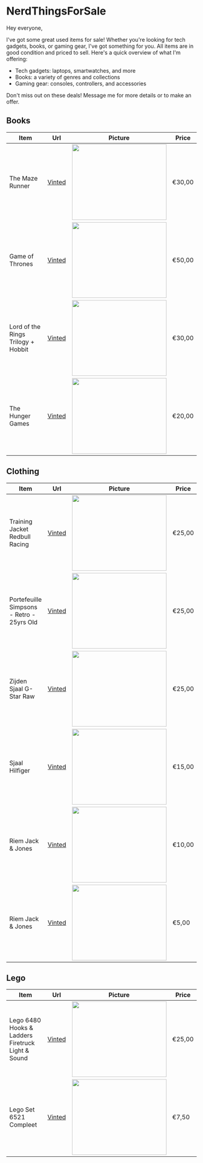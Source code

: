 # NerdThingsForSale


Hey everyone,

I've got some great used items for sale! Whether you're looking for tech gadgets, books, or gaming gear, I've got something for you. All items are in good condition and priced to sell. Here's a quick overview of what I'm offering:

* Tech gadgets: laptops, smartwatches, and more
* Books: a variety of genres and collections
* Gaming gear: consoles, controllers, and accessories

Don't miss out on these deals! Message me for more details or to make an offer. 

## Books

| Item        | Url                                                           | Picture                                                                                                                        | Price     |
|-------------|---------------------------------------------------------------|--------------------------------------------------------------------------------------------------------------------------------|-----------|  
| The Maze Runner | [Vinted](https://www.vinted.be/items/4545594869-the-maze-runner-boeken) | <img src="https://images1.vinted.net/t/03_00627_gsQVuCrYHxtdCYfQT5KtkptR/310x430/1716486611.jpeg?s=e850c24664b466090b71033f16508509edf8d8ea" width=250 height=200> | €30,00 |
| Game of Thrones | [Vinted](https://www.vinted.be/items/4545583839-game-of-thrones) | <img src="https://images1.vinted.net/t/01_00875_mgpcyVK14dtgRgUSBYKqM5b1/310x430/1716486474.jpeg?s=49d4fae0cebaa3198c8610ec6e0e4774e9965b65" width=250 height=200> | €50,00 |
| Lord of the Rings Trilogy + Hobbit | [Vinted](https://www.vinted.be/items/4545572374-lord-of-the-rings-trilogy-hobbit) | <img src="https://images1.vinted.net/t/01_0094e_x4hLScfbubspFH1b6boiCEAo/310x430/1716486332.jpeg?s=eec9cd01ee8cb3a4f2dc936e0ca644eb026687bb" width=250 height=200> | €30,00 |
| The Hunger Games | [Vinted](https://www.vinted.be/items/4545560880-the-hunger-games) | <img src="https://images1.vinted.net/t/03_006cf_2NnVVpwveEXwAp1jo9hgyKp2/310x430/1716486189.jpeg?s=1759beb5a79f3dd62db31bdadd919ad4147f6b7f" width=250 height=200> | €20,00 |



## Clothing

| Item        | Url                                                           | Picture                                                                                                                        | Price     |
|-------------|---------------------------------------------------------------|--------------------------------------------------------------------------------------------------------------------------------|-----------|
| Training Jacket Redbull Racing | [Vinted](https://www.vinted.be/items/4516682871-training-jacket-redbull-racing) | <img src="https://images1.vinted.net/t/03_005e9_9Cr9AKudxaGvdfzsSXVEacHE/310x430/1715965262.jpeg?s=c6f1c91a2948892250769820fde99b20b3b2da50" width=250 height=200> | €25,00 |
| Portefeuille Simpsons - Retro - 25yrs Old | [Vinted](https://www.vinted.be/items/2656378038-portefeuille-simpsons-retro-25yrs-old) | <img src="https://images1.vinted.net/t/01_0170b_TjQbBTyuUT8uSqxprgEtUBWD/310x430/1675504858.jpeg?s=a4a20fc23b196850b53d52ef6a87405c9932337f" width=250 height=200> | €25,00 |
| Zijden Sjaal G-Star Raw | [Vinted](https://www.vinted.be/items/2482835529-zijden-sjaal-g-star-raw) | <img src="https://images1.vinted.net/t/01_00082_7mAXsGcYdvFczgG9YBBWYH4D/310x430/1670167900.jpeg?s=e2530c2303e3b94a1b6cf5b4fd8b2b5f06630242" width=250 height=200> | €25,00 |
| Sjaal Hilfiger | [Vinted](https://www.vinted.be/items/2482810509-sjaal-hilfiger) | <img src="https://images1.vinted.net/t/03_00ca9_tT4do2PtTKJCrPtJnArcthg9/310x430/1670167618.jpeg?s=a9d109bdaada6db5e27d0d6ef70b67fe15e31284" width=250 height=200> | €15,00 |
| Riem Jack & Jones | [Vinted](https://www.vinted.be/items/2482796742-riem-jack-jones) | <img src="https://images1.vinted.net/t/01_0029e_KNzCwxT7GWitRF3H1yzQ1eMg/310x430/1670167464.jpeg?s=89c9ca83b9a85a5a54962728c67bf41e256b4bee" width=250 height=200> | €10,00 |
| Riem Jack & Jones | [Vinted](https://www.vinted.be/items/2482791017-riem-jack-jones) | <img src="https://images1.vinted.net/t/02_00df8_2KGQcTXVzmwmiYHkgSrePkwq/310x430/1670167399.jpeg?s=001c9e14643661a0900da3d1c48dd0102e20a516" width=250 height=200> | €5,00 |




## Lego

| Item        | Url                                                           | Picture                                                                                                                        | Price     |
|-------------|---------------------------------------------------------------|--------------------------------------------------------------------------------------------------------------------------------|-----------|
| Lego 6480 Hooks & Ladders Firetruck Light & Sound | [Vinted](https://www.vinted.be/items/2503892103-lego-6480-hooksladders-firetruck-lightsound) | <img src="https://images1.vinted.net/t/02_0085f_qxLr3L3Wh6K3sgAacP5BZ6t1/310x430/1670782916.jpeg?s=6937079a975b9e7e38ecbe732d0eaa008966bb01" width=250 height=200> | €25,00 |
| Lego Set 6521 Compleet | [Vinted](https://www.vinted.be/items/2482976949-lego-set-6521-compleet) | <img src="https://images1.vinted.net/t/01_01436_VKj5VVZML1eWtXWmzgG6DTcZ/310x430/1670169526.jpeg?s=f468154cd9700ca13a7994ae5e9d7e0836fddaae" width=250 height=200> | €7,50 |

